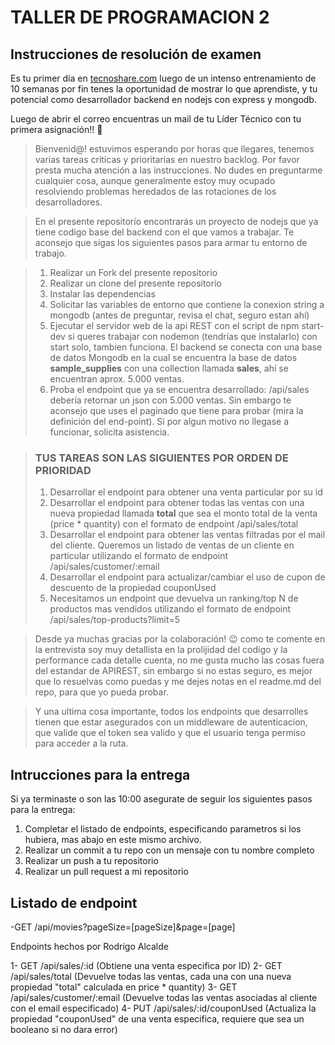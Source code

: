 # TALLER DE PROGRAMACION 2

## Instrucciones de resolución de examen

Es tu primer día en [tecnoshare.com](http://tecnoshare.com) luego de un intenso entrenamiento de 10 semanas por fin tenes la oportunidad de mostrar lo que aprendiste, y tu potencial como desarrollador backend en nodejs con express y mongodb.

Luego de abrir el correo encuentras un mail de tu Líder Técnico con tu primera asignación!! 💪

> Bienvenid@! estuvimos esperando por horas que llegares, tenemos varias tareas criticas y prioritarias en nuestro backlog. Por favor presta mucha atención a las instrucciones. No dudes en preguntarme cualquier cosa, aunque generalmente estoy muy ocupado resolviendo problemas heredados de las rotaciones de los desarrolladores.

> En el presente repositorío encontrarás un proyecto de nodejs que ya tiene codigo base del backend con el que vamos a trabajar. Te aconsejo que sigas los siguientes pasos para armar tu entorno de trabajo.

> 1. Realizar un Fork del presente repositorio
> 2. Realizar un clone del presente repositorio
> 3. Instalar las dependencias
> 4. Solicitar las variables de entorno que contiene la conexion string a mongodb (antes de preguntar, revisa el chat, seguro estan ahí)
> 5. Ejecutar el servidor web de la api REST con el script de npm start-dev si queres trabajar con nodemon (tendrías que instalarlo) con start solo, tambien funciona.
>    El backend se conecta con una base de datos Mongodb en la cual se encuentra la base de datos **sample_supplies** con una collection llamada **sales**, ahí se encuentran aprox. 5.000 ventas.
> 6. Proba el endpoint que ya se encuentra desarrollado: /api/sales debería retornar un json con 5.000 ventas. Sin embargo te aconsejo que uses el paginado que tiene para probar (mira la definición del end-point). Sí por algun motivo no llegase a funcionar, solicita asistencia.

> ### TUS TAREAS SON LAS SIGUIENTES POR ORDEN DE PRIORIDAD
>
> 1. Desarrollar el endpoint para obtener una venta particular por su id
> 2. Desarrollar el endpoint para obtener todas las ventas con una nueva propiedad llamada **total** que sea el monto total de la venta (price * quantity) con el formato de endpoint /api/sales/total
> 3. Desarrollar el endpoint para obtener las ventas filtradas por el mail del cliente. Queremos un listado de ventas de un cliente en particular utilizando el formato de endpoint /api/sales/customer/:email
> 4. Desarrollar el endpoint para actualizar/cambiar el uso de cupon de descuento de la propiedad couponUsed
> 5. Necesitamos un endpoint que devuelva un ranking/top N de productos mas vendidos utilizando el formato de endpoint /api/sales/top-products?limit=5 

>
> Desde ya muchas gracias por la colaboración! 😉 como te comente en la entrevista soy muy detallista en la prolijidad del codigo y la performance cada detalle cuenta, no me gusta mucho las cosas fuera del estandar de APIREST, sin embargo si no estas seguro, es mejor que lo resuelvas como puedas y me dejes notas en el readme.md del repo, para que yo pueda probar.

> Y una ultima cosa importante, todos los endpoints que desarrolles tienen que estar asegurados con un middleware de autenticacion, que valide que el token sea valido y que el usuario tenga permiso para acceder a la ruta.

## Intrucciones para la entrega

Si ya terminaste o son las 10:00 asegurate de seguir los siguientes pasos para la entrega:

1. Completar el listado de endpoints, especificando parametros si los hubiera, mas abajo en este mismo archivo.
2. Realizar un commit a tu repo con un mensaje con tu nombre completo
3. Realizar un push a tu repositorio
4. Realizar un pull request a mi repositorio

## Listado de endpoint

-GET /api/movies?pageSize=[pageSize]&page=[page]


Endpoints hechos por Rodrigo Alcalde

1- GET /api/sales/:id (Obtiene una venta especifica por ID)
2- GET /api/sales/total (Devuelve todas las ventas, cada una con una nueva propiedad "total" calculada en price * quantity)
3- GET /api/sales/customer/:email (Devuelve todas las ventas asociadas al cliente con el email especificado)
4- PUT /api/sales/:id/couponUsed (Actualiza la propiedad "couponUsed" de una venta especifica, requiere que sea un booleano si no dara error)